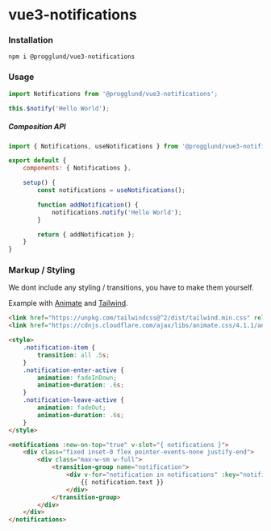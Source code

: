 # vue3-notifications

### Installation

```
npm i @progglund/vue3-notifications
```

### Usage

```javascript
import Notifications from '@progglund/vue3-notifications';

this.$notify('Hello World');
```

##### Composition API

```javascript
import { Notifications, useNotifications } from '@progglund/vue3-notifications';

export default {
    components: { Notifications },

    setup() {
        const notifications = useNotifications();

        function addNotification() {
            notifications.notify('Hello World');
        }

        return { addNotification };
    }
}
```

### Markup / Styling

We dont include any styling / transitions, you have to make them yourself.

Example with [Animate](https://animate.style/) and [Tailwind](https://tailwindcss.com/).

```html
<link href="https://unpkg.com/tailwindcss@^2/dist/tailwind.min.css" rel="stylesheet">
<link href="https://cdnjs.cloudflare.com/ajax/libs/animate.css/4.1.1/animate.min.css" rel="stylesheet">

<style>
    .notification-item {
        transition: all .5s;
    }
    .notification-enter-active {
        animation: fadeInDown;
        animation-duration: .6s;
    }
    .notification-leave-active {
        animation: fadeOut;
        animation-duration: .6s;
    }
</style>

<notifications :new-on-top="true" v-slot="{ notifications }">
    <div class="fixed inset-0 flex pointer-events-none justify-end">
        <div class="max-w-sm w-full">
            <transition-group name="notification">
                <div v-for="notification in notifications" :key="notification.id" class="notification-item bg-green-500 text-white rounded py-2 px-4 m-6 text-sm">
                    {{ notification.text }}
                </div>
            </transition-group>
        </div>
    </div>
</notifications>
```
